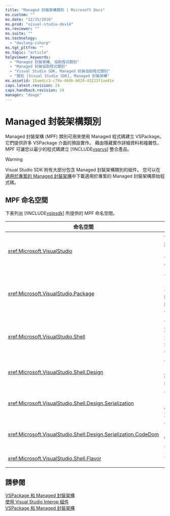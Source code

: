 ```yaml
---
title: "Managed 封裝架構類別 | Microsoft Docs"
ms.custom: ""
ms.date: "12/15/2016"
ms.prod: "visual-studio-dev14"
ms.reviewer: ""
ms.suite: ""
ms.technology: 
  - "devlang-csharp"
ms.tgt_pltfrm: ""
ms.topic: "article"
helpviewer_keywords: 
  - "Managed 封裝架構, 協助程式類別"
  - "Managed 封裝協助程式類別"
  - "Visual Studio SDK, Managed 封裝協助程式類別"
  - "類別 [Visual Studio SDK], Managed 封裝架構"
ms.assetid: 15aedcc3-c79a-460b-b620-43223f1ae81e
caps.latest.revision: 24
caps.handback.revision: 24
manager: "douge"
---
```

# Managed 封裝架構類別
Managed 封裝架構 \(MPF\) 類別可用來使用 Managed 程式碼建立 VSPackage。 它們提供許多 VSPackage 介面的預設實作。 藉由隱藏實作詳細資料和複雜性，MPF 可讓您以最少的程式碼建立 [!INCLUDE[vsprvs](../code-quality/includes/vsprvs_md.md)] 整合產品。  
  
> [!WARNING]
>  Visual Studio SDK 附有大部分包含 Managed 封裝架構類別的組件。 您可以在[適用於專案的 Managed 封裝架構](http://mpfproj11.codeplex.com/)中下載適用於專案的 Managed 封裝架構原始程式碼。  
  
## MPF 命名空間  
 下表列出 [!INCLUDE[vsipsdk](../extensibility/includes/vsipsdk_md.md)] 所提供的 MPF 命名空間。  
  
|命名空間|內容|  
|----------|--------|  
|<xref:Microsoft.VisualStudio>|包含處理 COM 錯誤、[!INCLUDE[vsprvs](../code-quality/includes/vsprvs_md.md)] 常數和 Win32 視窗的有用類別。|  
|<xref:Microsoft.VisualStudio.Package>|包含 [!INCLUDE[vsprvs](../code-quality/includes/vsprvs_md.md)] 專案、編輯器和 MSBuild 的 Managed 程式碼包裝函式。|  
|<xref:Microsoft.VisualStudio.Shell>|包括 MPF 基底類別，您可以從中衍生許多常見 Visual Studio 物件的實作。|  
|<xref:Microsoft.VisualStudio.Shell.Design>|包含 [!INCLUDE[vsprvs](../code-quality/includes/vsprvs_md.md)] 設計工具擴充功能。|  
|<xref:Microsoft.VisualStudio.Shell.Design.Serialization>|包含 [!INCLUDE[vsprvs](../code-quality/includes/vsprvs_md.md)] 序列化設計工具擴充功能。|  
|<xref:Microsoft.VisualStudio.Shell.Design.Serialization.CodeDom>|包含 [!INCLUDE[vsprvs](../code-quality/includes/vsprvs_md.md)] CodeDom 設計工具擴充功能。|  
|<xref:Microsoft.VisualStudio.Shell.Flavor>|支援專案子類型 \(也稱為「類別」\)。|  
  
## 請參閱  
 [VSPackage 和 Managed 封裝架構](/visual-cpp/misc/vspackages-and-the-managed-package-framework)   
 [使用 Visual Studio Interop 組件](../extensibility/internals/using-visual-studio-interop-assemblies.md)   
 [VSPackage 和 Managed 封裝架構](/visual-cpp/misc/vspackages-and-the-managed-package-framework)